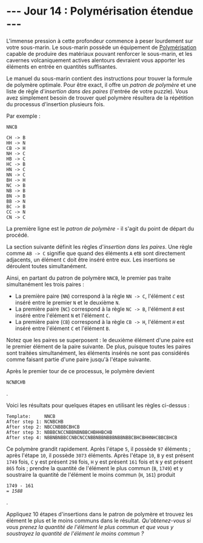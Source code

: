# --- Jour 14 : Polymérisation étendue ---

L'immense pression à cette profondeur commence à peser lourdement sur votre sous-marin. Le sous-marin possède un équipement de [Polymérisation](https://fr.wikipedia.org/wiki/Polym%C3%A9risation) capable de produire des matériaux pouvant renforcer le sous-marin, et les cavernes volcaniquement actives alentours devraient vous apporter les éléments en entrée en quantités suffisantes.

Le manuel du sous-marin contient des instructions pour trouver la formule de polymère optimale. Pour être exact, il offre un *patron de polymère* et une liste de règle d'*insertion dans des paires* (l'entrée de votre puzzle). Vous avez simplement besoin de trouver quel polymère résultera de la répétition du processus d'insertion plusieurs fois.

Par exemple :

```polymerization
NNCB

CH -> B
HH -> N
CB -> H
NH -> C
HB -> C
HC -> B
HN -> C
NN -> C
BH -> H
NC -> B
NB -> B
BN -> B
BB -> N
BC -> B
CC -> N
CN -> C
```

La première ligne est le *patron de polymère* - il s'agit du point de départ du procédé.

La section suivante définit les règles d'*insertion dans les paires*. Une règle comme ``AB -> C`` signifie que quand des éléments `A` et`B` sont directement adjacents, un élément `C` doit être inséré entre eux. Les insertions se déroulent toutes simultanément.

Ainsi, en partant du patron de polymère ``NNCB``, le premier pas traite simultanément les trois paires :

- La première paire (``NN``) correspond à la règle ``NN -> C``, l'élément *`C`* est inséré entre le premier `N` et le deuxième `N`.
- La première paire (``NC``) correspond à la règle ``NC -> B``, l'élément *`B`* est inséré entre l'élément `N` et l'élément `C`.
- La première paire (``CB``) correspond à la règle ``CB -> H``, l'élément *`H`* est inséré entre l'élément `C` et l'élément `B`.

Notez que les paires se superposent : le deuxième élément d'une paire est le premier élément de la paire suivante. De plus, puisque toutes les paires sont traitées simultanément, les éléments insérés ne sont pas considérés comme faisant partie d'une paire jusqu'à l'étape suivante.

Après le premier tour de ce processus, le polymère devient <pre><code>N<em>C</em>N<em>B</em>C<em>H</em>B</code></pre>.

Voici les résultats pour quelques étapes en utilisant les règles ci-dessus :

```polymerization-results
Template:     NNCB
After step 1: NCNBCHB
After step 2: NBCCNBBBCBHCB
After step 3: NBBBCNCCNBBNBNBBCHBHHBCHB
After step 4: NBBNBNBBCCNBCNCCNBBNBBNBBBNBBNBBCBHCBHHNHCBBCBHCB
```

Ce polymère grandit rapidement. Après l'étape `5`, il possède `97` éléments ; après l'étape `10`, il possède `3073` éléments. Après l'étape `10`, `B` y est présent `1749` fois, `C` y est présent `298` fois, `H` y est présent `161` fois et `N` y est présent `865` fois ; prendre la quantité de l'élément le plus commun (`B`, `1749`) et y soustraire la quantité de l'élément le moins commun (`H`, `161`) produit <pre><code>1749 - 161 = <em>1588</em></code></pre>.

Appliquez 10 étapes d'insertions dans le patron de polymère et trouvez les élément le plus et le moins communs dans le résultat. *Qu'obtenez-vous si vous prenez la quantité de l'élément le plus commun et que vous y soustrayez la quantité de l'élément le moins commun ?*
